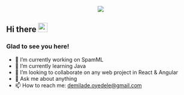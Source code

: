 <!-- retro visitor counter -->
<p align="center"> 
  <img src="https://profile-counter.glitch.me/{doyedele1}/count.svg" />
</p>

 <!-- welcome message -->
<h2>Hi there <img src="https://media.giphy.com/media/hvRJCLFzcasrR4ia7z/giphy.gif" width="25px"></h2>

<h3>Glad to see you here!</h3>

- 🔭 I’m currently working on SpamML
- 🌱 I’m currently learning Java
- 👯 I’m looking to collaborate on any web project in React & Angular
- 💬 Ask me about anything
- 📫 How to reach me: demilade.oyedele@gmail.com
